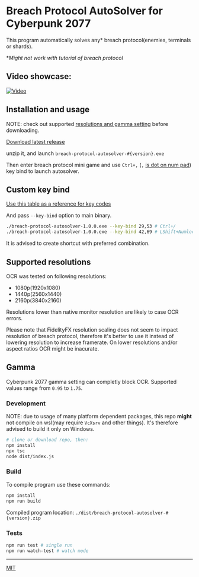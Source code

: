 # Breach Protocol AutoSolver for Cyberpunk 2077

This program automatically solves any\* breach protocol(enemies, terminals or shards).

\*_Might not work with tutorial of breach protocol_

## Video showcase:

[![Video](https://user-images.githubusercontent.com/10232391/111822212-d0fb0e80-88e3-11eb-82de-59fd4d8fd44b.png)](https://user-images.githubusercontent.com/10232391/111820491-dd7e6780-88e1-11eb-9fad-93cf1a07c82a.mp4)

## Installation and usage

NOTE: check out supported [resolutions and gamma setting](#supported-resolutions) before downloading.

[Download latest release](https://github.com/marcincichocki/breach-protocol-autosolver/releases/latest)

unzip it, and launch `breach-protocol-autosolver-#{version}.exe`

Then enter breach protocol mini game and use `Ctrl+,` (`,` [is dot on num pad](https://highfieldtales.files.wordpress.com/2014/10/numpad.jpg)) key bind to launch autosolver.

## Custom key bind

[Use this table as a reference for key codes](https://github.com/torvalds/linux/blob/8b12a62a4e3ed4ae99c715034f557eb391d6b196/include/uapi/linux/input-event-codes.h#L65)

And pass `--key-bind` option to main binary.

```bash
./breach-protocol-autosolver-1.0.0.exe --key-bind 29,53 # Ctrl+/
./breach-protocol-autosolver-1.0.0.exe --key-bind 42,69 # LShift+Numlock
```

It is advised to create shortcut with preferred combination.

## Supported resolutions

OCR was tested on following resolutions:

- 1080p(1920x1080)
- 1440p(2560x1440)
- 2160p(3840x2160)

Resolutions lower than native monitor resolution are likely to case OCR errors.

Please note that FidelityFX resolution scaling does not seem to impact resolution of breach protocol, therefore it's better to use it instead of lowering resolution to increase framerate. On lower resolutions and/or aspect ratios OCR might be inacurate.

## Gamma

Cyberpunk 2077 gamma setting can completly block OCR. Supported values range from `0.95` to `1.75`.

### Development

NOTE: due to usage of many platform dependent packages, this repo **might** not compile on wsl(may require `VcXsrv` and other things). It's therefore advised to build it only on Windows.

```bash
# clone or download repo, then:
npm install
npx tsc
node dist/index.js
```

### Build

To compile program use these commands:

```bash
npm install
npm run build
```

Compiled program location: `./dist/breach-protocol-autosolver-#{version}.zip`

### Tests

```bash
npm run test # single run
npm run watch-test # watch mode
```

---

[MIT](./LICENSE.md)

